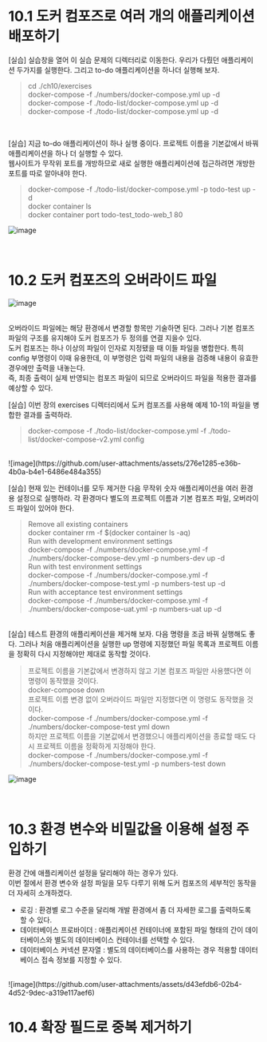 # 10.1 도커 컴포즈로 여러 개의 애플리케이션 배포하기

[실습] 실습창을 열어 이 실습 문제의 디렉터리로 이동한다. 우리가 다뤘던 애플리케이션 두가지를 실행한다. 그리고 to-do 애플리케이션을 하나더 실행해 보자.<br>

> cd ./ch10/exercises<br>
> docker-compose -f ./numbers/docker-compose.yml up -d<br>
> docker-compose -f ./todo-list/docker-compose.yml up -d<br>
> docker-compose -f ./todo-list/docker-compose.yml up -d<br>
<br>

[실습] 지금 to-do 애플리케이션이 하나 실행 중이다. 프로젝트 이름을 기본값에서 바꿔 애플리케이션을 하나 더 실행할 수 있다.<br>
      웹사이트가 무작위 포트를 개방하므로 새로 실행한 애플리케이션에 접근하려면 개방한 포트를 따로 알아내야 한다.<br>

> docker-compose -f ./todo-list/docker-compose.yml -p todo-test up -d<br>
> docker container ls<br>
> docker container port todo-test_todo-web_1 80<br>

![image](https://github.com/user-attachments/assets/c796a80a-7b59-40f9-90ee-39038246bebd)

<br>

# 10.2 도커 컴포즈의 오버라이드 파일

![image](https://github.com/user-attachments/assets/202c2989-5769-45c3-8035-38cc77eeefcd)

<br>
오버라이드 파일에는 해당 환경에서 변경할 항목만 기술하면 된다. 그러나 기본 컴포즈 파일의 구조를 유지해야 도커 컴포즈가 두 정의를 연결 지을수 있다.<br>
도커 컴포즈는 하나 이상의 파일이 인자로 지정됐을 때 이들 파일을 병합한다. 특히 config 부명령이 이때 유용한데, 이 부명령은 입력 파일의 내용을 검증해 내용이 유효한 경우에만 출력을 내놓는다.<br>
즉, 최종 출력이 실제 반영되는 컴포즈 파일이 되므로 오버라이드 파일을 적용한 결과를 예상할 수 있다.<br>

[실습] 이번 장의 exercises 디렉터리에서 도커 컴포즈를 사용해 예제 10-1의 파일을 병합한 결과를 출력하라.<br>

> docker-compose -f ./todo-list/docker-compose.yml -f ./todo-list/docker-compose-v2.yml config<br>

<br>
![image](https://github.com/user-attachments/assets/276e1285-e36b-4b0a-b4e1-6486e484a355)
<br>

[실습] 현재 있는 컨테이너를 모두 제거한 다음 무작위 숫자 애플리케이션을 여러 환경용 설정으로 실행하라. 각 환경마다 별도의 프로젝트 이름과 기본 컴포즈 파일, 오버라이드 파일이 있어야 한다.<br>

> Remove all existing containers<br>
> docker container rm -f $(docker container ls -aq)<br>
> Run with development environment settings<br>
> docker-compose -f ./numbers/docker-compose.yml -f ./numbers/docker-compose-dev.yml -p numbers-dev up -d<br>
> Run with test environment settings<br>
> docker-compose -f ./numbers/docker-compose.yml -f ./numbers/docker-compose-test.yml -p numbers-test up -d<br>
> Run with acceptance test environment settings<br>
> docker-compose -f ./numbers/docker-compose.yml -f ./numbers/docker-compose-uat.yml -p numbers-uat up -d<br>
<br>
[실습] 테스트 환경의 애플리케이션을 제거해 보자. 다음 명령을 조금 바꿔 실행해도 좋다. 그러나 처음 애플리케이션을 실행한 up 명령에 지정했던 파일 목록과 프로젝트 이름을 정확히 다시 지정해야만 제대로 동작할 것이다.<br>

> 프로젝트 이름을 기본값에서 변경하지 않고 기본 컴포즈 파일만 사용헀다면 이 명령이 동작했을 것이다.<br>
> docker-compose down<br>
> 프로젝트 이름 변경 없이 오버라이드 파일만 지정했다면 이 명령도 동작했을 것이다.<br>
> docker-compose -f ./numbers/docker-compose.yml -f ./numbers/docker-compose-test yml down<br>
> 하지만 프로젝트 이름을 기본값에서 변경했으니 애플리케이션을 종료할 때도 다시 프로젝트 이름을 정확하게 지정해야 한다.<br>
> docker-compose -f ./numbers/docker-compose.yml -f ./numbers/docker-compose-test.yml -p numbers-test down<br>

![image](https://github.com/user-attachments/assets/83d9775c-3d9e-4ae7-a9dd-b5dec947ba40)

<br>

# 10.3 환경 변수와 비밀값을 이용해 설정 주입하기

환경 간에 애플리케이션 설정을 달리해야 하는 경우가 있다.<br>
이번 절에서 환경 변수와 설정 파일을 모두 다루기 위해 도커 컴포즈의 세부적인 동작을 더 자세히 소개하겠다.<br>
<ul>
      <li>로깅 : 환경별 로그 수준을 달리해 개발 환경에서 좀 더 자세한 로그를 출력하도록 할 수 있다.</li>
      <li>데이터베이스 프로바이더 : 애플리케이션 컨테이너에 포함된 파일 형태의 간이 데이터베이스와 별도의 데이터베이스 컨테이너를 선택할 수 있다.</li>
      <li>데이터베이스 커넥션 문자열 : 별도의 데이터베이스를 사용하는 경우 적용할 데이터베이스 접속 정보를 지정할 수 있다.</li>
</ul>
<br>
![image](https://github.com/user-attachments/assets/d43efdb6-02b4-4d52-9dec-a319e117aef6)
<br>

# 10.4 확장 필드로 중복 제거하기





















